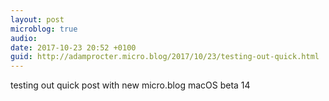 ```yaml
---
layout: post
microblog: true
audio: 
date: 2017-10-23 20:52 +0100
guid: http://adamprocter.micro.blog/2017/10/23/testing-out-quick.html
---
```

testing out quick post with new micro.blog macOS beta 14
